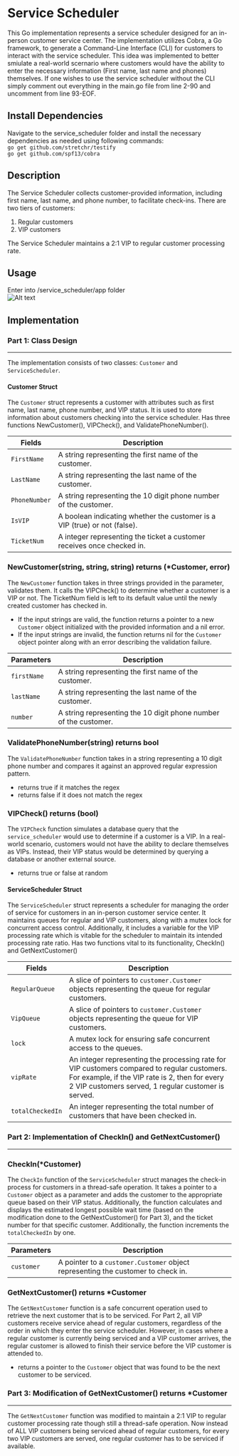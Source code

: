 # Service Scheduler

This Go implementation represents a service scheduler designed for an in-person customer service center. The implementation utilizes Cobra, a Go framework, to generate a Command-Line Interface (CLI) for customers to interact with the service scheduler. This idea was implemented to better smiulate a real-world scernario where customers would have the ability to enter the necessary information (First name, last name and phones) themselves. If one wishes to use the service scheduler without the CLI simply comment out everything in the main.go file from line 2-90 and uncomment from line 93-EOF.

## Install Dependencies
Navigate to the service_scheduler folder and install the necessary dependencies as needed using following commands: \
```go get github.com/stretchr/testify``` \
```go get github.com/spf13/cobra```

## Description
The Service Scheduler collects customer-provided information, including first name, last name, and phone number, to facilitate check-ins. There are two tiers of customers: 

1. Regular customers
2. VIP customers 

The Service Scheduler maintains a 2:1 VIP to regular customer processing rate.

## Usage
Enter into /service_scheduler/app folder \
![Alt text](Example.png)

## Implementation

### Part 1: Class Design
***
The implementation consists of two classes: `Customer` and `ServiceScheduler`.

#### Customer Struct

The `Customer` struct represents a customer with attributes such as first name, last name, phone number, and VIP status. It is used to store information about customers checking into the service scheduler. Has three functions NewCustomer(), VIPCheck(), and ValidatePhoneNumber().

| Fields | Description |
| --- | --- | 
|  `FirstName` | A string representing the first name of the customer.
| `LastName` | A string representing the last name of the customer.
| `PhoneNumber` | A string representing the 10 digit phone number of the customer.
|  `IsVIP` | A boolean indicating whether the customer is a VIP (true) or not (false).
| `TicketNum` | A integer representing the ticket a customer receives once checked in.

### NewCustomer(string, string, string) returns (*Customer, error)
The `NewCustomer` function takes in three strings provided in the parameter, validates them. It calls the VIPCheck() to determine whether a customer is a VIP or not. The TicketNum field is left to its default value until the newly created customer has checked in.
  - If the input strings are valid, the function returns a pointer to a new `Customer` object initialized with the provided information and a nil error.
  - If the input strings are invalid, the function returns nil for the `Customer` object pointer along with an error describing the validation failure.

| Parameters | Description |
| --- | --- | 
| `firstName`| A string representing the first name of the customer.
| `lastName` | A string representing the last name of the customer.
| `number`   | A string representing the 10 digit phone number of the customer.

### ValidatePhoneNumber(string) returns bool
The `ValidatePhoneNumber` function takes in a string representing a 10 digit phone number and compares it against an approved regular expression pattern.
- returns true if it matches the regex 
- returns false if it does not match the regex

### VIPCheck() returns (bool)
The `VIPCheck` function simulates a database query that the `service_scheduler` would use to determine if a customer is a VIP. In a real-world scenario, customers would not have the ability to declare themselves as VIPs. Instead, their VIP status would be determined by querying a database or another external source.
- returns true or false at random

#### ServiceScheduler Struct
The `ServiceScheduler` struct represents a scheduler for managing the order of service for customers in an in-person customer service center. It maintains queues for regular and VIP customers, along with a mutex lock for concurrent access control. Additionally, it includes a variable for the VIP processing rate which is vitable for the scheduler to maintain its intended processing rate ratio. Has two functions vital to its functionality, CheckIn() and GetNextCustomer()

| Fields | Description |
| --- | --- | 
| `RegularQueue` | A slice of pointers to `customer.Customer` objects representing the queue for regular customers.
| `VipQueue` | A slice of pointers to `customer.Customer` objects representing the queue for VIP customers.
| `lock` | A mutex lock for ensuring safe concurrent access to the queues.
| `vipRate` | An integer representing the processing rate for VIP customers compared to regular customers. For example, if the VIP rate is 2, then for every 2 VIP customers served, 1 regular customer is served.
| `totalCheckedIn` | An integer representing the total number of customers that have been checked in.


### Part 2: Implementation of CheckIn() and GetNextCustomer()
***
### CheckIn(*Customer)
The `CheckIn` function of the `ServiceScheduler` struct manages the check-in process for customers in a thread-safe operation. It takes a pointer to a `Customer` object as a parameter and adds the customer to the appropriate queue based on their VIP status. Additionally, the function calculates and displays the estimated longest possible wait time (based on the modification done to the GetNextCustomer() for Part 3), and the ticket number for that specific customer. Additionally, the function increments the `totalCheckedIn` by one.

| Parameters | Description |
| --- | ---| 
| `customer` | A pointer to a `customer.Customer` object representing the customer to check in.

### GetNextCustomer() returns *Customer
The `GetNextCustomer` function is a safe concurrent operation used to retrieve the next customer that is to be serviced. For Part 2, all VIP customers receive service ahead of regular customers, regardless of the order in which they enter the service scheduler. However, in cases where a regular customer is currently being serviced and a VIP customer arrives, the regular customer is allowed to finish their service before the VIP customer is attended to.
- returns a pointer to the `Customer` object that was found to be the next customer to be serviced.

### Part 3: Modification of GetNextCustomer() returns *Customer
***
The `GetNextCustomer` function was modified to maintain a 2:1 VIP to regular customer processing rate though still a thread-safe operation. Now instead of ALL VIP customers being serviced ahead of regular customers, for every two VIP customers are served, one regular customer has to be serviced if available.
